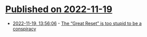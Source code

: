 # [Published on 2022-11-19](index.md)

* [2022-11-19, 13:56:06](https://news.ycombinator.com/item?id=33670059) - [The “Great Reset” is too stupid to be a conspiracy](https://blackshaw.substack.com/p/the-great-reset-is-too-stupid-to)
